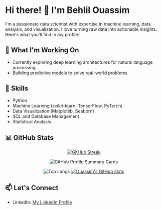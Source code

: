 
# Hi there! 👋 I'm Behlil Ouassim

I'm a passionate data scientist with expertise in machine learning, data analysis, and visualization. I love turning raw data into actionable insights. Here's what you'll find in my profile:

## 🔭 What I'm Working On
- Currently exploring deep learning architectures for natural language processing.
- Building predictive models to solve real-world problems.

## 🌱 Skills
- Python
- Machine Learning (scikit-learn, TensorFlow, PyTorch)
- Data Visualization (Matplotlib, Seaborn)
- SQL and Database Management
- Statistical Analysis

## 📊 GitHub Stats

<!--[![](https://github-readme-stats.vercel.app/api?username=AGMach7&show_icons=true&theme=dark#gh-dark-mode-only)](https://github.com/AGMach7/github-readme-stats#gh-dark-mode-only)
[![](https://github-readme-stats.vercel.app/api?username=AGMach7&show_icons=true&theme=default#gh-light-mode-only)](https://github.com/AGMach7/github-readme-stats#gh-light-mode-only)-->
<!-- ![](https://github-readme-stats.vercel.app/api/top-langs/?username=AGMach7&theme=dark&hide_border=false&include_all_commits=true&count_private=true&layout=compact) -->
<div align="center">
  
  [![GitHub Streak](https://github-readme-streak-stats.herokuapp.com?user=behlil&type=svg)](https://git.io/streak-stats)

  ![GitHub Profile Summary Cards](http://github-profile-summary-cards.vercel.app/api/cards/profile-details?username=behlil&theme=default)

  ![Top Langs](https://github-readme-stats.vercel.app/api/top-langs/?username=behlil&layout=compact&show_icons=true&theme=dark)
[![Ouassim's GitHub stats](https://github-readme-stats.vercel.app/api?username=behlil&show_icons=true&theme=dark)](https://github.com/behlil/github-readme-stats&show_icons=true&theme=dark)

</div>


## 📫 Let's Connect
- LinkedIn: [My LinkedIn Profile](https://www.linkedin.com/in/behlil)
